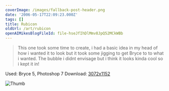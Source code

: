 ```yaml
---
coverImage: /images/fallback-post-header.png
date: '2006-05-17T22:09:23.000Z'
tags: []
title: Rubicon
oldUrl: /art/rubicon
openAIMikesBlogFileId: file-hseJfIhDlMmv8JpQ52MCkWBb
---
```


> This one took some time to create, i had a basic idea in my head of how i wanted it to look but it took some jigging to get Bryce to to what i wanted. The bubble i didnt envisage but i think it looks kinda cool so i kept it in!

Used: Bryce 5, Photoshop 7
Download: [3072x1152](https://www.mikecann.co.uk/Images/Art-Full/Rubicon.jpg)

![Thumb](https://www.mikecann.co.uk/Images/Art-Thumbs/Rubicon.gif "Thumb")

